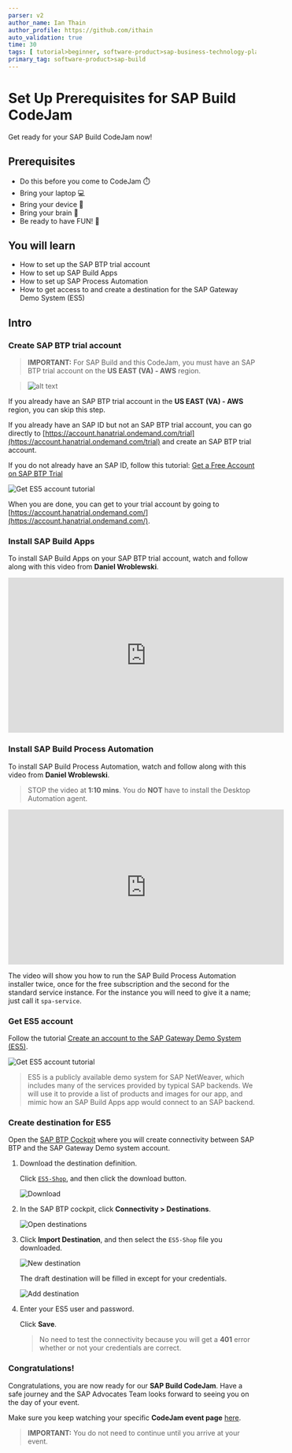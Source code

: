 ```yaml
---
parser: v2
author_name: Ian Thain
author_profile: https://github.com/ithain
auto_validation: true
time: 30
tags: [ tutorial>beginner, software-product>sap-business-technology-platform,software-product>sap-build, software-product>sap-build-apps--enterprise-edition]
primary_tag: software-product>sap-build
---
```

  

# Set Up Prerequisites for SAP Build CodeJam
<!-- description --> Get ready for your SAP Build CodeJam now!

## Prerequisites
- Do this before you come to CodeJam ⏱️
- Bring your laptop 💻
- Bring your device 📱
- Bring your brain 🧠
- Be ready to have FUN! 🤗






## You will learn
- How to set up the SAP BTP trial account
- How to set up SAP Build Apps
- How to set up SAP Process Automation
- How to get access to and create a destination for the SAP Gateway Demo System (ES5)







## Intro






### Create SAP BTP trial account
>**IMPORTANT:** For SAP Build and this CodeJam, you must have an SAP BTP trial account on the **US EAST (VA) - AWS** region.

>![alt text](USEast.png)

If you already have an SAP BTP trial account in the  **US EAST (VA) - AWS** region, you can skip this step.

If you already have an SAP ID but not an SAP BTP trial account, you can go directly to [https://account.hanatrial.ondemand.com/trial](https://account.hanatrial.ondemand.com/trial) and create an SAP BTP trial account. 

If you do not already have an SAP ID, follow this tutorial: [Get a Free Account on SAP BTP Trial](https://developers.sap.com/tutorials/hcp-create-trial-account.html)

<!-- border -->
![Get ES5 account tutorial](BTPTut.png)

When you are done, you can get to your trial account by going to [https://account.hanatrial.ondemand.com/](https://account.hanatrial.ondemand.com/).






### Install SAP Build Apps
To install SAP Build Apps on your SAP BTP trial account, watch and follow along with this video from **Daniel Wroblewski**.

<iframe width="560" height="315" src="https://www.youtube.com/embed/ZpQM2B1v2GY" frameborder="0" allowfullscreen></iframe> 






### Install SAP Build Process Automation
To install SAP Build Process Automation, watch and follow along with this video from **Daniel Wroblewski**. 

>STOP the video at **1:10 mins**. You do **NOT** have to install the Desktop Automation agent.

<iframe width="560" height="315" src="https://www.youtube.com/embed/2gB7ipo8TNY" frameborder="0" allowfullscreen></iframe> 

The video will show you how to run the SAP Build Process Automation installer twice, once for the free subscription and the second for the standard service instance. For the instance you will need to give it a name; just call it `spa-service`.






### Get ES5 account
Follow the tutorial [Create an account to the SAP Gateway Demo System (ES5)](https://developers.sap.com/tutorials/gateway-demo-signup.html).

<!-- border -->
![Get ES5 account tutorial](es5tut.png)

>ES5 is a publicly available demo system for SAP NetWeaver, which includes many of the services provided by typical SAP backends. We will use it to provide a list of products and images for our app, and mimic how an SAP Build Apps app would connect to an SAP backend. 





### Create destination for ES5
Open the [SAP BTP Cockpit](https://account.hanatrial.ondemand.com/trial/#/home/trial) where you will create connectivity between SAP BTP and the SAP Gateway Demo system account.

1. Download the destination definition.
   
    Click [`ES5-Shop`](https://github.com/sap-tutorials/sap-build-apps/blob/main/tutorials/codejam-0-prerequisites/ES5-Shop), and then click the download button.

    ![Download](Download.png)

2. In the SAP BTP cockpit, click **Connectivity >  Destinations**.

    <!-- border -->
    ![Open destinations](3-open-destinations.png)

3. Click **Import Destination**, and then select the `ES5-Shop` file you downloaded.

    <!-- border -->
    ![New destination](4-create-destination.png)

    The draft destination will be filled in except for your credentials.

    ![Add destination](add-destination.png)

4.  Enter your ES5 user and password.

    Click **Save**.

    >No need to test the connectivity because you will get a **401** error whether or not your credentials are correct. 







### Congratulations!
Congratulations, you are now ready for our **SAP Build CodeJam**. Have a safe journey and the SAP Advocates Team looks forward to seeing you on the day of your event.

Make sure you keep watching your specific **CodeJam event page** [here](https://groups.community.sap.com/t5/sap-codejam/eb-p/codejam-events).

>**IMPORTANT:** You do not need to continue until you arrive at your event.
